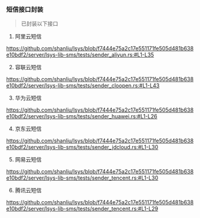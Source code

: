 ### 短信接口封装

> 已封装以下接口

1. 阿里云短信

https://github.com/shanliu/lsys/blob/f7444e75a2c17e551171fe505d481b638e10bdf2/server/lsys-lib-sms/tests/sender_aliyun.rs:#L1-L35


2. 容联云短信

https://github.com/shanliu/lsys/blob/f7444e75a2c17e551171fe505d481b638e10bdf2/server/lsys-lib-sms/tests/sender_cloopen.rs:#L1-L43

3. 华为云短信

https://github.com/shanliu/lsys/blob/f7444e75a2c17e551171fe505d481b638e10bdf2/server/lsys-lib-sms/tests/sender_huawei.rs:#L1-L26

4. 京东云短信

https://github.com/shanliu/lsys/blob/f7444e75a2c17e551171fe505d481b638e10bdf2/server/lsys-lib-sms/tests/sender_jdcloud.rs:#L1-L30

5. 网易云短信

https://github.com/shanliu/lsys/blob/f7444e75a2c17e551171fe505d481b638e10bdf2/server/lsys-lib-sms/tests/sender_tencent.rs:#L1-L30

6. 腾讯云短信

https://github.com/shanliu/lsys/blob/f7444e75a2c17e551171fe505d481b638e10bdf2/server/lsys-lib-sms/tests/sender_tencent.rs:#L1-L29